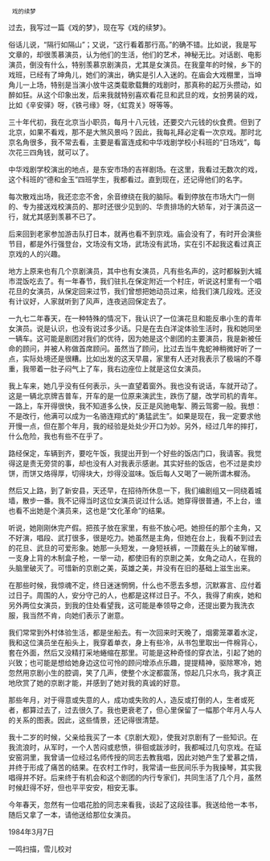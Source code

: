      戏的续梦 

  过去，我写过一篇《戏的梦》，现在写《戏的续梦》。 

  俗话儿说，“隔行如隔山”；又说，“这行看着那行高。”的确不错。比如说，我是写文章的，却很羡慕演员，认为他们的生活，他们的艺术，神秘无比。对话剧、电影演员，倒没有什么，特别羡慕京剧演员，尤其是女演员。在我童年的时候，乡下的戏班，已经有了坤角儿，她们的演出，确实是引人入迷的。在庙会大戏棚里，当坤角儿一上场，特别是当演小放牛这类载歌载舞的戏剧时，那真称的起万头攒动，如醉如狂。从这个印象出发，后来我就特别喜欢看花旦和武旦的戏，女扮男装的戏，比如《辛安驿》呀，《铁弓缘》呀，《虹霓关》呀等等。 

  三十年代初，我在北京当小职员，每月十八元钱，还要交六元钱的伙食费。但到了北京，如果不看戏，那不是大煞风景吗？因此，我每礼拜必定看一次京戏。那时北京名角很多，我不常去看，主要是看富连成和中华戏剧学校小科班的“日场戏”，每次花三四角钱，就可以了。 

  中华戏剧学校演出的地点，是东安市场的吉祥剧场。在这里，我看过无数次的戏，这个科班的“德和金玉”四班学生，我都看过。直到现在，还记得他们的名字。 

  每次散戏出场，我还恋恋不舍，余音缭绕在我的脑际。看到停放在市场大门一侧的、专为接送戏校演员的、那时还很少见到的、华贵排场的大轿车，对于演员这一行，就尤其感到羡慕不已了。 

  后来回到老家参加游击队打日本，就再也看不到京戏。庙会没有了，有时开会演些节目，都是外行强登台，文场没有文场，武场没有武场，实在引不起我这看过真正京戏的人的兴趣。 

  地方上原来也有几个京剧演员，其中也有女演员，凡有些名声的，这时都躲到大城市混饭吃去了。有一年春节，我们驻扎在保定附近一个村庄，听说这村里有一个唱花旦的女演员，从保定回来过节，我们曾想把她动员过来，给我们演几段戏。还没有计议好，人家就听到了风声，连夜逃回保定去了。 

  一九七二年春天，在一种特殊的情况下，我认识了一位演花旦和能反串小生的青年女演员。说是认识，也没有说过多少话。只是在去白洋淀体验生活时，我和她同坐一辆车。这可能是剧团对我们的优待，因为她是这个剧团的主要演员，我是新被任命的顾问，并被人称做首席顾问。虽然当了顾问，比过去当牛鬼蛇神稍微好听了一点，实际处境还是很糟。比如出发的这天早晨，家里有人还对我表示了极端的不尊重，我带着一肚子闷气上了车，我右边座位上就是这位女演员。 

  我上车来，她几乎没有任何表示，头一直望着窗外。我也没有说话，车就开动了。这是一辆北京牌吉普车，开车的是一位原来演武生，跌伤了腿，改学司机的青年。一路上，车开得很快，我不知道多么快，反正是风驰电掣、腾云驾雾一般。我想：不是改行，他满可以成为一名骆连翔式的“勇猛武生”。如果是现在，我一定要求他开慢一点，但在那个年月，我的经验是处处少开口为妙。另外，经过几年的摔打，什么危险，我也有些不在乎了。 

  路经保定，车辆到齐，要吃午饭，我提出开到一个好些的饭店门口，我请客。我觉得这是责无旁贷的事，却也没有人对我表示感谢。其实好些的饭店，也不过是卖炒饼，而饼又烙得厚，切得块大，炒得没滋味。饭后每人又喝了一碗所谓木樨汤。 

  然后又上路，到了新安县，天还早，在招待所休息一下，我们编剧组又一同绕着城墙，散步一番。我不记得当时这位女演员说过什么话。她穿得很普通，不上台，谁也看不出她是个演员来，这也是“文化革命”的结果。 

  听说，她刚刚休完产假。把孩子放在家里，有些不放心吧。她担任的那个主角，又不好演，唱段、武打很多，很是吃力。她虽然是主角，但她在台上，我看不到过去的花旦、武旦的可爱形象。她那一头短发，一身短袄裤，一顶戴在头上的破军帽，一支身上背的木制盒子枪，一举一动，都使旧有的京剧之美，女角之动人，在我的头脑里破灭了。可惜新的京剧之美，英雄之美，并没有在旧的基础上滋生出来。 

  在那些时候，我惊魂不定，终日迷迷惘惘，什么也不愿去多想，沉默寡言、应付着过日子。周围的人，安分守己的人，也都是这样过日子。不久，我得了痢疾，她和另外两位女演员，到我的住处看望我，这可能是奉领导之命，还提出要为我洗衣服，我当然不肯，向她们表示了谢意。 

  我们常常到外村体验生活，都是坐船去。有一次回来时天晚了，烟雾笼罩着水淀，我和这位演员坐在船头上，我穿着单衣，身上有些冷，从书包里取出一件棉背心，套在外面，然后又没精打采地蜷缩在那里。可能是这种奇怪的穿衣法，引起了她的兴致；也可能是想给她身边这位可怜的顾问增添点乐趣，提提精神，驱除寒冷，她忽然用京剧小生的腔调，笑了几声，使整个水淀都震荡，惊起几只水鸟，我才真正地欣赏了她的京剧才能，并感到了她对我的真诚的好意。 

  那些年月，对于得意或失意的人，成功或失败的人，造反或打倒的人，生者或死者，都算过去了，过去很久了。我也更衰老了，但心里保留了一幅那个年月人与人的关系的图表。因此，这些情景，还记得很清楚。 

  我十二岁的时候，父亲给我买了一本《京剧大观》，使我对京剧有了一些知识。在我流浪时，从军时，一个人苦闷或悲愤，徘徊或跋涉时，我都喊过几句京戏。在延安窑洞里，我曾请一位经过名师传授的同志去教我唱，因此对她产生了爱慕之情，并终于形成了痛苦的结果。在农村工作时，我常请一些民间乐手为我操琴，其实我唱得并不好。后来终于有机会和这个剧团的内行专家们，共同生活了几个月，虽然时候赶得不好，但也平平安安，相安无事。 

  今年春天，忽然有一位唱花脸的同志来看我，谈起了这段往事。我送给他一本书，随后又拿了一本，请他送给那位女演员。 

  1984年3月7日 

  一鸣扫描，雪儿校对 

